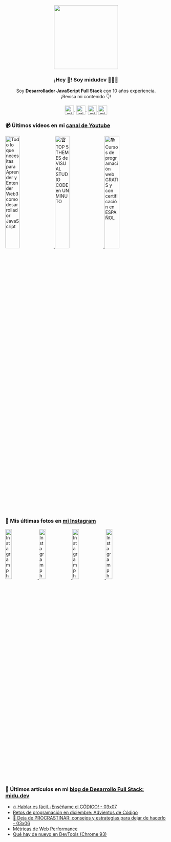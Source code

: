 <p align="center" width="300">
   <img align="center" width="200" src="https://user-images.githubusercontent.com/1561955/106762302-fda9de00-6635-11eb-99be-3ef744e60c0e.png" />
   <h3 align="center">¡Hey 👋! Soy midudev 👨🏻‍💻</h3>
</p>

<p align="center">Soy <strong>Desarrollador JavaScript Full Stack</strong> con 10 años experiencia.<br />¡Revisa mi contenido 👇!</p>
<p align="center">
   <a href="https://twitch.tv/midudev" target="blank" style='margin-right:4px'>
    <img align="center" src="https://cdn.jsdelivr.net/npm/simple-icons@3.0.1/icons/twitch.svg" alt="midudev" height="28px" width="28px" />
  </a>
   <a href="https://youtube.com/midudev" target="blank" style='margin-right:4px'>
    <img align="center" src="https://cdn.jsdelivr.net/npm/simple-icons@3.0.1/icons/youtube.svg" alt="midudev" height="28px" width="28px" />
  </a>
  <a href="https://instagram.com/midu.dev" target="blank">
    <img align="center" src="https://cdn.jsdelivr.net/npm/simple-icons@3.0.1/icons/instagram.svg" alt="midu.dev" height="28px" width="28px" />
  </a>
  <a href="https://twitter.com/midudev" target="blank">
    <img align="center" src="https://cdn.jsdelivr.net/npm/simple-icons@3.0.1/icons/twitter.svg" alt="midudev" height="28px" width="28px" />
  </a>
</p>

### 📹 Últimos vídeos en mi [canal de Youtube](https://youtube.com/midudev)

<a href='https://youtu.be/A5SZ6OXKjSw' target='_blank'>
  <img width='30%' src='https://img.youtube.com/vi/A5SZ6OXKjSw/mqdefault.jpg' alt='Todo lo que necesitas para Aprender y Entender Web3 como desarrollador JavaScript' />
</a>
<a href='https://youtu.be/QWn-Xk4E518' target='_blank'>
  <img width='30%' src='https://img.youtube.com/vi/QWn-Xk4E518/mqdefault.jpg' alt='🏆 TOP 5 THEMES de VISUAL STUDIO CODE en UN MINUTO' />
</a>
<a href='https://youtu.be/rNjJwhBNWOk' target='_blank'>
  <img width='30%' src='https://img.youtube.com/vi/rNjJwhBNWOk/mqdefault.jpg' alt='📚 Cursos de programación web GRATIS y con certificación en ESPAÑOL' />
</a>

### 📸 Mis últimas fotos en [mi Instagram](https://instagram.com/midu.dev)

<a href='https://instagram.com/p/CZU1dBxAYP-' target='_blank'>
  <img width='20%' src='https://scontent-den4-1.cdninstagram.com/v/t51.2885-15/e35/272872391_2818466808455100_3069204574767536400_n.jpg?_nc_ht=scontent-den4-1.cdninstagram.com&_nc_cat=100&_nc_ohc=LIH-njOsFzYAX-gCXAE&edm=APU89FABAAAA&ccb=7-4&oh=00_AT_0_cEiYXDCyjXWEA7ecLlkspx-IdNf63JdS-ATAw8PUg&oe=61FD3B91&_nc_sid=86f79a' alt='Instagram photo' />
</a>
<a href='https://instagram.com/p/CZPQEttK_T0' target='_blank'>
  <img width='20%' src='https://scontent-den4-1.cdninstagram.com/v/t51.2885-15/fr/e15/s1080x1080/272700449_1357245631377228_8457781573946143107_n.jpg?_nc_ht=scontent-den4-1.cdninstagram.com&_nc_cat=100&_nc_ohc=EyHPqw7ocuYAX_JsiLL&edm=APU89FABAAAA&ccb=7-4&oh=00_AT-KA80khE1pXtlRT2AsJ1ro637PkfFdISJWIjBZwOD48A&oe=61FC7759&_nc_sid=86f79a' alt='Instagram photo' />
</a>
<a href='https://instagram.com/p/CZMvDRmuVIZ' target='_blank'>
  <img width='20%' src='https://scontent-den4-1.cdninstagram.com/v/t51.2885-15/e35/272387864_1336076013521597_7287515047732035482_n.jpg?_nc_ht=scontent-den4-1.cdninstagram.com&_nc_cat=105&_nc_ohc=87qWAfr1LSoAX8ocaDA&edm=APU89FABAAAA&ccb=7-4&oh=00_AT-YrYwNkAgVCiGqSjzP2KNH-_A3qof3t2Y0nTOI4Oz39Q&oe=61FC35F0&_nc_sid=86f79a' alt='Instagram photo' />
</a>
<a href='https://instagram.com/p/CZHjBaruEBk' target='_blank'>
  <img width='20%' src='https://scontent-den4-1.cdninstagram.com/v/t51.2885-15/e35/272398453_690916082290074_1688703201941265927_n.jpg?_nc_ht=scontent-den4-1.cdninstagram.com&_nc_cat=106&_nc_ohc=E3TbvCsHOE8AX9A7a_3&edm=APU89FABAAAA&ccb=7-4&oh=00_AT8chtiLInR3Cm1hSM6NqAYTkHN2GIYU8jFn5IByb00UDw&oe=61FDAE18&_nc_sid=86f79a' alt='Instagram photo' />
</a>

### 📝 Últimos artículos en mi [blog de Desarrollo Full Stack: midu.dev](https://midu.dev)
- [🔥 Hablar es fácil. ¡Enséñame el CÓDIGO! - 03x07](https://midu.dev/podcast/03_07_hablar-es-facil-ensename-el-codigo/)
- [Retos de programación en diciembre: Advientos de Código](https://midu.dev/retos-programacion-advent-of-code/)
- [📍 Deja de PROCRASTINAR: consejos y estrategias para dejar de hacerlo - 03x06](https://midu.dev/podcast/03_06_deja-de-procrastinar-consejos-y-estrategias-para-dejar-de-hacerlo/)
- [Métricas de Web Performance](https://midu.dev/metricas-web-performance/)
- [Qué hay de nuevo en DevTools (Chrome 93)](https://midu.dev/chrome-dev-tools-93-novedades/)